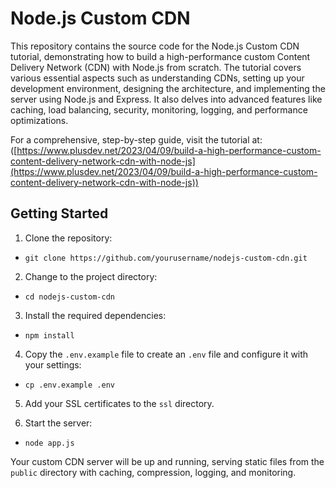 # Node.js Custom CDN

This repository contains the source code for the Node.js Custom CDN tutorial, demonstrating how to build a high-performance custom Content Delivery Network (CDN) with Node.js from scratch. The tutorial covers various essential aspects such as understanding CDNs, setting up your development environment, designing the architecture, and implementing the server using Node.js and Express. It also delves into advanced features like caching, load balancing, security, monitoring, logging, and performance optimizations.

For a comprehensive, step-by-step guide, visit the tutorial at: ([https://www.plusdev.net/2023/04/09/build-a-high-performance-custom-content-delivery-network-cdn-with-node-js](https://www.plusdev.net/2023/04/09/build-a-high-performance-custom-content-delivery-network-cdn-with-node-js))

## Getting Started

1. Clone the repository:
 * `git clone https://github.com/yourusername/nodejs-custom-cdn.git`

2. Change to the project directory:
 * `cd nodejs-custom-cdn`

3. Install the required dependencies:
 * `npm install`

4. Copy the `.env.example` file to create an `.env` file and configure it with your settings:
 * `cp .env.example .env`

5. Add your SSL certificates to the `ssl` directory.

6. Start the server:
 * `node app.js`

Your custom CDN server will be up and running, serving static files from the `public` directory with caching, compression, logging, and monitoring.
